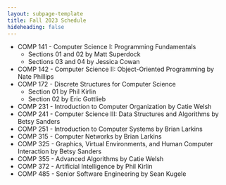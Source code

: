 ```yaml
---
layout: subpage-template
title: Fall 2023 Schedule
hideheading: false
---
```


- COMP 141 - Computer Science I: Programming Fundamentals
  - Sections 01 and 02 by Matt Superdock
  - Sections 03 and 04 by Jessica Cowan
- COMP 142 - Computer Science II: Object-Oriented Programming by Nate Phillips
- COMP 172 - Discrete Structures for Computer Science
  - Section 01 by Phil Kirlin
  - Section 02 by Eric Gottlieb
- COMP 231 - Introduction to Computer Organization by Catie Welsh
- COMP 241 - Computer Science III: Data Structures and Algorithms by Betsy Sanders
- COMP 251 - Introduction to Computer Systems by Brian Larkins
- COMP 315 - Computer Networks by Brian Larkins
- COMP 325 - Graphics, Virtual Environments, and Human Computer Interaction by Betsy Sanders
- COMP 355 - Advanced Algorithms by Catie Welsh
- COMP 372 - Artificial Intelligence by Phil Kirlin
- COMP 485 - Senior Software Engineering by Sean Kugele